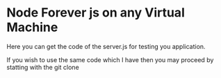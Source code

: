 # Node Forever js on any Virtual Machine

Here you can get the code of the server.js for testing you application.

If you wish to use the same code which I have then you may proceed by statting with the git clone 

